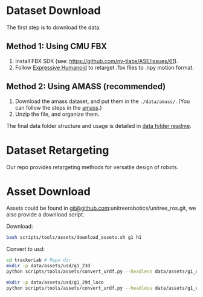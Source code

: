 # Dataset Download

The first step is to download the data.

## Method 1: Using CMU FBX

1. Install FBX SDK (see: https://github.com/nv-tlabs/ASE/issues/61).
2. Follow [Expressive Humanoid](https://github.com/chengxuxin/expressive-humanoid) to retarget .fbx files to .npy motion format.

## Method 2: Using AMASS (recommended)

1. Download the amass dataset, and put them in the `./data/amass/`. (You can follow the steps in the [amass](https://amass.is.tue.mpg.de).)
2. Unzip the file, and organize them.

The final data folder structure and usage is detailed in [data folder readme](../data/README.md).

# Dataset Retargeting
Our repo provides retargeting methods for versatile design of robots.

# Asset Download

Assets could be found in git@github.com:unitreerobotics/unitree_ros.git, we also provide a download script.


Download: 

```bash
bash scripts/tools/assets/download_assets.sh g1 h1
```

Convert to usd:

```bash
cd trackerLab # Repo dir
mkdir -p data/assets/usd/g1_23d
python scripts/tools/assets/convert_urdf.py --headless data/assets/g1_description/g1_23dof.urdf data/assets/usd/g1_23d/g1_23d

mkdir -p data/assets/usd/g1_29d_loco
python scripts/tools/assets/convert_urdf.py --headless data/assets/g1_exbody/g1_29dof_loco.urdf data/assets/usd/g1_29d_loco/g1_29d_loco
```